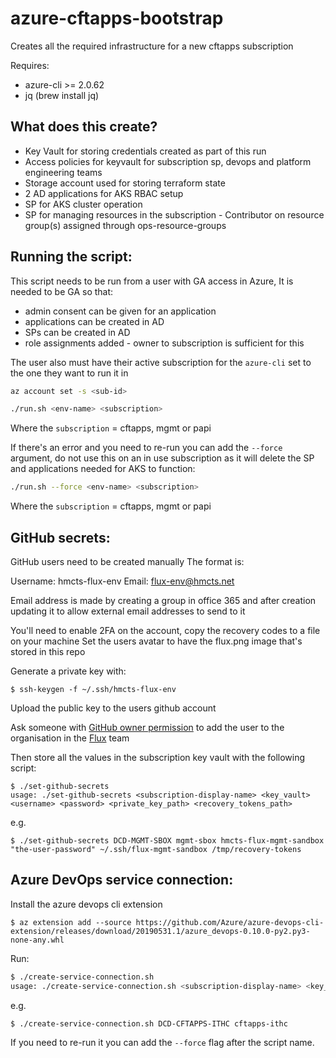# azure-cftapps-bootstrap

Creates all the required infrastructure for a new cftapps subscription

Requires:
* azure-cli >= 2.0.62
* jq (brew install jq)

## What does this create?

* Key Vault for storing credentials created as part of this run
* Access policies for keyvault for subscription sp, devops and platform engineering teams
* Storage account used for storing terraform state
* 2 AD applications for AKS RBAC setup
* SP for AKS cluster operation
* SP for managing resources in the subscription - Contributor on resource group(s) assigned through ops-resource-groups

## Running the script: 

This script needs to be run from a user with GA access in Azure,
It is needed to be GA so that:
* admin consent can be given for an application
* applications can be created in AD
* SPs can be created in AD
* role assignments added - owner to subscription is sufficient for this

The user also must have their active subscription for the `azure-cli` set to the one they want to run it in
```bash
az account set -s <sub-id>
```


```bash
./run.sh <env-name> <subscription>
```

Where the `subscription` = cftapps, mgmt or papi

If there's an error and you need to re-run you can add the `--force` argument, do not use this on an in use subscription as it will delete the SP and applications needed for AKS to function:

```bash
./run.sh --force <env-name> <subscription>
```

Where the `subscription` = cftapps, mgmt or papi

## GitHub secrets:

GitHub users need to be created manually
The format is:

Username: hmcts-flux-env
Email: flux-env@hmcts.net

Email address is made by creating a group in office 365 and after creation updating it to allow external email addresses to send to it

You'll need to enable 2FA on the account, copy the recovery codes to a file on your machine
Set the users avatar to have the flux.png image that's stored in this repo

Generate a private key with:
```
$ ssh-keygen -f ~/.ssh/hmcts-flux-env
```

Upload the public key to the users github account

Ask someone with [GitHub owner permission](https://github.com/orgs/hmcts/people?utf8=%E2%9C%93&query=+role%3Aowner) to add the user to the organisation in the [Flux](https://github.com/orgs/hmcts/teams/flux/members) team 

Then store all the values in the subscription key vault with the following script:
```
$ ./set-github-secrets
usage: ./set-github-secrets <subscription-display-name> <key_vault> <username> <password> <private_key_path> <recovery_tokens_path>
```
e.g.
```
$ ./set-github-secrets DCD-MGMT-SBOX mgmt-sbox hmcts-flux-mgmt-sandbox "the-user-password" ~/.ssh/flux-mgmt-sandbox /tmp/recovery-tokens
```

## Azure DevOps service connection:
Install the azure devops cli extension
```
$ az extension add --source https://github.com/Azure/azure-devops-cli-extension/releases/download/20190531.1/azure_devops-0.10.0-py2.py3-none-any.whl
```

Run:
```bash
$ ./create-service-connection.sh
usage: ./create-service-connection.sh <subscription-display-name> <key_vault>
```

e.g.
```bash
$ ./create-service-connection.sh DCD-CFTAPPS-ITHC cftapps-ithc
```

If you need to re-run it you can add the `--force` flag after the script name.
